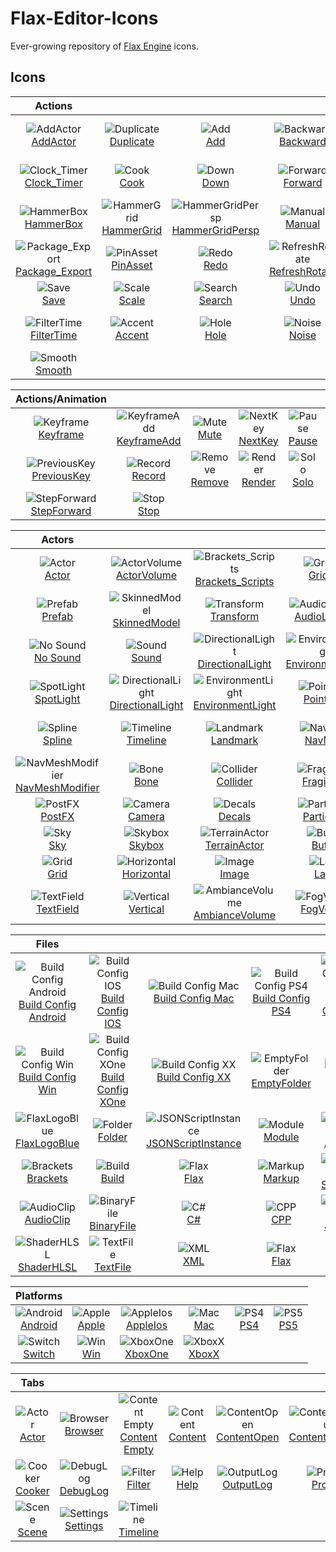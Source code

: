 # Flax-Editor-Icons

Ever-growing repository of [Flax Engine](https://github.com/FlaxEngine/FlaxEngine) icons.



## Icons

| Actions ||||||
|:---:|:---:|:---:|:---:|:---:|:---:|
| ![AddActor](./Icons/Actions/Action=AddActor.png)<br>[AddActor](./Icons/Actions/Action=AddActor.png) | ![Duplicate](./Icons/Actions/Action=Duplicate.png)<br>[Duplicate](./Icons/Actions/Action=Duplicate.png) | ![Add](./Icons/Actions/Generic=Add.png)<br>[Add](./Icons/Actions/Generic=Add.png) | ![Backward](./Icons/Actions/Generic=Backward.png)<br>[Backward](./Icons/Actions/Generic=Backward.png) | ![Brush](./Icons/Actions/Generic=Brush.png)<br>[Brush](./Icons/Actions/Generic=Brush.png) | ![Clock_Time](./Icons/Actions/Generic=Clock_Time.png)<br>[Clock_Time](./Icons/Actions/Generic=Clock_Time.png) |
| ![Clock_Timer](./Icons/Actions/Generic=Clock_Timer.png)<br>[Clock_Timer](./Icons/Actions/Generic=Clock_Timer.png) | ![Cook](./Icons/Actions/Generic=Cook.png)<br>[Cook](./Icons/Actions/Generic=Cook.png) | ![Down](./Icons/Actions/Generic=Down.png)<br>[Down](./Icons/Actions/Generic=Down.png) | ![Forward](./Icons/Actions/Generic=Forward.png)<br>[Forward](./Icons/Actions/Generic=Forward.png) | ![Grass_Instancing](./Icons/Actions/Generic=Grass_Instancing.png)<br>[Grass_Instancing](./Icons/Actions/Generic=Grass_Instancing.png) | ![Hammer](./Icons/Actions/Generic=Hammer.png)<br>[Hammer](./Icons/Actions/Generic=Hammer.png) |
| ![HammerBox](./Icons/Actions/Generic=HammerBox.png)<br>[HammerBox](./Icons/Actions/Generic=HammerBox.png) | ![HammerGrid](./Icons/Actions/Generic=HammerGrid.png)<br>[HammerGrid](./Icons/Actions/Generic=HammerGrid.png) | ![HammerGridPersp](./Icons/Actions/Generic=HammerGridPersp.png)<br>[HammerGridPersp](./Icons/Actions/Generic=HammerGridPersp.png) | ![Manual](./Icons/Actions/Generic=Manual.png)<br>[Manual](./Icons/Actions/Generic=Manual.png) | ![Move](./Icons/Actions/Generic=Move.png)<br>[Move](./Icons/Actions/Generic=Move.png) | ![OpenFolder](./Icons/Actions/Generic=OpenFolder.png)<br>[OpenFolder](./Icons/Actions/Generic=OpenFolder.png) |
| ![Package_Export](./Icons/Actions/Generic=Package_Export.png)<br>[Package_Export](./Icons/Actions/Generic=Package_Export.png) | ![PinAsset](./Icons/Actions/Generic=PinAsset.png)<br>[PinAsset](./Icons/Actions/Generic=PinAsset.png) | ![Redo](./Icons/Actions/Generic=Redo.png)<br>[Redo](./Icons/Actions/Generic=Redo.png) | ![RefreshRotate](./Icons/Actions/Generic=RefreshRotate.png)<br>[RefreshRotate](./Icons/Actions/Generic=RefreshRotate.png) | ![Remove](./Icons/Actions/Generic=Remove.png)<br>[Remove](./Icons/Actions/Generic=Remove.png) | ![Rotate2](./Icons/Actions/Generic=Rotate2.png)<br>[Rotate2](./Icons/Actions/Generic=Rotate2.png) |
| ![Save](./Icons/Actions/Generic=Save.png)<br>[Save](./Icons/Actions/Generic=Save.png) | ![Scale](./Icons/Actions/Generic=Scale.png)<br>[Scale](./Icons/Actions/Generic=Scale.png) | ![Search](./Icons/Actions/Generic=Search.png)<br>[Search](./Icons/Actions/Generic=Search.png) | ![Undo](./Icons/Actions/Generic=Undo.png)<br>[Undo](./Icons/Actions/Generic=Undo.png) | ![Up](./Icons/Actions/Generic=Up.png)<br>[Up](./Icons/Actions/Generic=Up.png) | ![Write](./Icons/Actions/Generic=Write.png)<br>[Write](./Icons/Actions/Generic=Write.png) |
| ![FilterTime](./Icons/Actions/Profiler=FilterTime.png)<br>[FilterTime](./Icons/Actions/Profiler=FilterTime.png) | ![Accent](./Icons/Actions/Terrain=Accent.png)<br>[Accent](./Icons/Actions/Terrain=Accent.png) | ![Hole](./Icons/Actions/Terrain=Hole.png)<br>[Hole](./Icons/Actions/Terrain=Hole.png) | ![Noise](./Icons/Actions/Terrain=Noise.png)<br>[Noise](./Icons/Actions/Terrain=Noise.png) | ![Sculpt](./Icons/Actions/Terrain=Sculpt.png)<br>[Sculpt](./Icons/Actions/Terrain=Sculpt.png) | ![SetHeight](./Icons/Actions/Terrain=SetHeight.png)<br>[SetHeight](./Icons/Actions/Terrain=SetHeight.png) |
| ![Smooth](./Icons/Actions/Terrain=Smooth.png)<br>[Smooth](./Icons/Actions/Terrain=Smooth.png) |   |   |   |   |   |

| Actions/Animation ||||||
|:---:|:---:|:---:|:---:|:---:|:---:|
| ![Keyframe](./Icons/Actions/Animation/Playback=Keyframe.png)<br>[Keyframe](./Icons/Actions/Animation/Playback=Keyframe.png) | ![KeyframeAdd](./Icons/Actions/Animation/Playback=KeyframeAdd.png)<br>[KeyframeAdd](./Icons/Actions/Animation/Playback=KeyframeAdd.png) | ![Mute](./Icons/Actions/Animation/Playback=Mute.png)<br>[Mute](./Icons/Actions/Animation/Playback=Mute.png) | ![NextKey](./Icons/Actions/Animation/Playback=NextKey.png)<br>[NextKey](./Icons/Actions/Animation/Playback=NextKey.png) | ![Pause](./Icons/Actions/Animation/Playback=Pause.png)<br>[Pause](./Icons/Actions/Animation/Playback=Pause.png) | ![Play](./Icons/Actions/Animation/Playback=Play.png)<br>[Play](./Icons/Actions/Animation/Playback=Play.png) |
| ![PreviousKey](./Icons/Actions/Animation/Playback=PreviousKey.png)<br>[PreviousKey](./Icons/Actions/Animation/Playback=PreviousKey.png) | ![Record](./Icons/Actions/Animation/Playback=Record.png)<br>[Record](./Icons/Actions/Animation/Playback=Record.png) | ![Remove](./Icons/Actions/Animation/Playback=Remove.png)<br>[Remove](./Icons/Actions/Animation/Playback=Remove.png) | ![Render](./Icons/Actions/Animation/Playback=Render.png)<br>[Render](./Icons/Actions/Animation/Playback=Render.png) | ![Solo](./Icons/Actions/Animation/Playback=Solo.png)<br>[Solo](./Icons/Actions/Animation/Playback=Solo.png) | ![StepBackward](./Icons/Actions/Animation/Playback=StepBackward.png)<br>[StepBackward](./Icons/Actions/Animation/Playback=StepBackward.png) |
| ![StepForward](./Icons/Actions/Animation/Playback=StepForward.png)<br>[StepForward](./Icons/Actions/Animation/Playback=StepForward.png) | ![Stop](./Icons/Actions/Animation/Playback=Stop.png)<br>[Stop](./Icons/Actions/Animation/Playback=Stop.png) |   |   |   |   |

| Actors ||||||
|:---:|:---:|:---:|:---:|:---:|:---:|
| ![Actor](./Icons/Actors/Actor=Actor.png)<br>[Actor](./Icons/Actors/Actor=Actor.png) | ![ActorVolume](./Icons/Actors/Actor=ActorVolume.png)<br>[ActorVolume](./Icons/Actors/Actor=ActorVolume.png) | ![Brackets_Scripts](./Icons/Actors/Actor=Brackets_Scripts.png)<br>[Brackets_Scripts](./Icons/Actors/Actor=Brackets_Scripts.png) | ![GridEnv](./Icons/Actors/Actor=GridEnv.png)<br>[GridEnv](./Icons/Actors/Actor=GridEnv.png) | ![GridEnvFlat](./Icons/Actors/Actor=GridEnvFlat.png)<br>[GridEnvFlat](./Icons/Actors/Actor=GridEnvFlat.png) | ![Model](./Icons/Actors/Actor=Model.png)<br>[Model](./Icons/Actors/Actor=Model.png) |
| ![Prefab](./Icons/Actors/Actor=Prefab.png)<br>[Prefab](./Icons/Actors/Actor=Prefab.png) | ![SkinnedModel](./Icons/Actors/Actor=SkinnedModel.png)<br>[SkinnedModel](./Icons/Actors/Actor=SkinnedModel.png) | ![Transform](./Icons/Actors/Actor=Transform.png)<br>[Transform](./Icons/Actors/Actor=Transform.png) | ![AudioListener](./Icons/Actors/Audio=AudioListener.png)<br>[AudioListener](./Icons/Actors/Audio=AudioListener.png) | ![AudioSource](./Icons/Actors/Audio=AudioSource.png)<br>[AudioSource](./Icons/Actors/Audio=AudioSource.png) | ![Listener](./Icons/Actors/Audio=Listener.png)<br>[Listener](./Icons/Actors/Audio=Listener.png) |
| ![No Sound](./Icons/Actors/Audio=No%20Sound.png)<br>[No Sound](./Icons/Actors/Audio=No%20Sound.png) | ![Sound](./Icons/Actors/Audio=Sound.png)<br>[Sound](./Icons/Actors/Audio=Sound.png) | ![DirectionalLight](./Icons/Actors/Lighting=DirectionalLight.png)<br>[DirectionalLight](./Icons/Actors/Lighting=DirectionalLight.png) | ![EnvironmentLight](./Icons/Actors/Lighting=EnvironmentLight.png)<br>[EnvironmentLight](./Icons/Actors/Lighting=EnvironmentLight.png) | ![PointLight](./Icons/Actors/Lighting=PointLight.png)<br>[PointLight](./Icons/Actors/Lighting=PointLight.png) | ![ReflectionProbe](./Icons/Actors/Lighting=ReflectionProbe.png)<br>[ReflectionProbe](./Icons/Actors/Lighting=ReflectionProbe.png) |
| ![SpotLight](./Icons/Actors/Lighting=SpotLight.png)<br>[SpotLight](./Icons/Actors/Lighting=SpotLight.png) | ![DirectionalLight](./Icons/Actors/Lighting_White=DirectionalLight.png)<br>[DirectionalLight](./Icons/Actors/Lighting_White=DirectionalLight.png) | ![EnvironmentLight](./Icons/Actors/Lighting_White=EnvironmentLight.png)<br>[EnvironmentLight](./Icons/Actors/Lighting_White=EnvironmentLight.png) | ![PointLight](./Icons/Actors/Lighting_White=PointLight.png)<br>[PointLight](./Icons/Actors/Lighting_White=PointLight.png) | ![SpotLight](./Icons/Actors/Lighting_White=SpotLight.png)<br>[SpotLight](./Icons/Actors/Lighting_White=SpotLight.png) | ![MovieReel](./Icons/Actors/Misc=MovieReel.png)<br>[MovieReel](./Icons/Actors/Misc=MovieReel.png) |
| ![Spline](./Icons/Actors/Misc=Spline.png)<br>[Spline](./Icons/Actors/Misc=Spline.png) | ![Timeline](./Icons/Actors/Misc=Timeline.png)<br>[Timeline](./Icons/Actors/Misc=Timeline.png) | ![Landmark](./Icons/Actors/Navigation=Landmark.png)<br>[Landmark](./Icons/Actors/Navigation=Landmark.png) | ![NavMesh](./Icons/Actors/Navigation=NavMesh.png)<br>[NavMesh](./Icons/Actors/Navigation=NavMesh.png) | ![NavMeshAgent](./Icons/Actors/Navigation=NavMeshAgent.png)<br>[NavMeshAgent](./Icons/Actors/Navigation=NavMeshAgent.png) | ![NavMeshLink](./Icons/Actors/Navigation=NavMeshLink.png)<br>[NavMeshLink](./Icons/Actors/Navigation=NavMeshLink.png) |
| ![NavMeshModifier](./Icons/Actors/Navigation=NavMeshModifier.png)<br>[NavMeshModifier](./Icons/Actors/Navigation=NavMeshModifier.png) | ![Bone](./Icons/Actors/Physics=Bone.png)<br>[Bone](./Icons/Actors/Physics=Bone.png) | ![Collider](./Icons/Actors/Physics=Collider.png)<br>[Collider](./Icons/Actors/Physics=Collider.png) | ![FragileBox](./Icons/Actors/Physics=FragileBox.png)<br>[FragileBox](./Icons/Actors/Physics=FragileBox.png) | ![FragileGlass](./Icons/Actors/Physics=FragileGlass.png)<br>[FragileGlass](./Icons/Actors/Physics=FragileGlass.png) | ![MeshCollider](./Icons/Actors/Physics=MeshCollider.png)<br>[MeshCollider](./Icons/Actors/Physics=MeshCollider.png) |
| ![PostFX](./Icons/Actors/Post=PostFX.png)<br>[PostFX](./Icons/Actors/Post=PostFX.png) | ![Camera](./Icons/Actors/Rendering=Camera.png)<br>[Camera](./Icons/Actors/Rendering=Camera.png) | ![Decals](./Icons/Actors/Rendering=Decals.png)<br>[Decals](./Icons/Actors/Rendering=Decals.png) | ![ParticleFX](./Icons/Actors/Rendering=ParticleFX.png)<br>[ParticleFX](./Icons/Actors/Rendering=ParticleFX.png) | ![VideoPlayer](./Icons/Actors/Rendering=VideoPlayer.png)<br>[VideoPlayer](./Icons/Actors/Rendering=VideoPlayer.png) | ![HeightFog](./Icons/Actors/Sky=HeightFog.png)<br>[HeightFog](./Icons/Actors/Sky=HeightFog.png) |
| ![Sky](./Icons/Actors/Sky=Sky.png)<br>[Sky](./Icons/Actors/Sky=Sky.png) | ![Skybox](./Icons/Actors/Sky=Skybox.png)<br>[Skybox](./Icons/Actors/Sky=Skybox.png) | ![TerrainActor](./Icons/Actors/Terrain=TerrainActor.png)<br>[TerrainActor](./Icons/Actors/Terrain=TerrainActor.png) | ![Button](./Icons/Actors/UI=Button.png)<br>[Button](./Icons/Actors/UI=Button.png) | ![Canvas](./Icons/Actors/UI=Canvas.png)<br>[Canvas](./Icons/Actors/UI=Canvas.png) | ![Dropdown](./Icons/Actors/UI=Dropdown.png)<br>[Dropdown](./Icons/Actors/UI=Dropdown.png) |
| ![Grid](./Icons/Actors/UI=Grid.png)<br>[Grid](./Icons/Actors/UI=Grid.png) | ![Horizontal](./Icons/Actors/UI=Horizontal.png)<br>[Horizontal](./Icons/Actors/UI=Horizontal.png) | ![Image](./Icons/Actors/UI=Image.png)<br>[Image](./Icons/Actors/UI=Image.png) | ![Label](./Icons/Actors/UI=Label.png)<br>[Label](./Icons/Actors/UI=Label.png) | ![ProgressBar](./Icons/Actors/UI=ProgressBar.png)<br>[ProgressBar](./Icons/Actors/UI=ProgressBar.png) | ![Slider](./Icons/Actors/UI=Slider.png)<br>[Slider](./Icons/Actors/UI=Slider.png) |
| ![TextField](./Icons/Actors/UI=TextField.png)<br>[TextField](./Icons/Actors/UI=TextField.png) | ![Vertical](./Icons/Actors/UI=Vertical.png)<br>[Vertical](./Icons/Actors/UI=Vertical.png) | ![AmbianceVolume](./Icons/Actors/Volume=AmbianceVolume.png)<br>[AmbianceVolume](./Icons/Actors/Volume=AmbianceVolume.png) | ![FogVolume](./Icons/Actors/Volume=FogVolume.png)<br>[FogVolume](./Icons/Actors/Volume=FogVolume.png) | ![PostFX](./Icons/Actors/Volume=PostFX.png)<br>[PostFX](./Icons/Actors/Volume=PostFX.png) | ![VolumeEmpty](./Icons/Actors/Volume=VolumeEmpty.png)<br>[VolumeEmpty](./Icons/Actors/Volume=VolumeEmpty.png) |

| Files ||||||
|:---:|:---:|:---:|:---:|:---:|:---:|
| ![Build Config Android](./Icons/Files/File_Build=Build%20Config%20Android.png)<br>[Build Config Android](./Icons/Files/File_Build=Build%20Config%20Android.png) | ![Build Config IOS](./Icons/Files/File_Build=Build%20Config%20IOS.png)<br>[Build Config IOS](./Icons/Files/File_Build=Build%20Config%20IOS.png) | ![Build Config Mac](./Icons/Files/File_Build=Build%20Config%20Mac.png)<br>[Build Config Mac](./Icons/Files/File_Build=Build%20Config%20Mac.png) | ![Build Config PS4](./Icons/Files/File_Build=Build%20Config%20PS4.png)<br>[Build Config PS4](./Icons/Files/File_Build=Build%20Config%20PS4.png) | ![Build Config PS5](./Icons/Files/File_Build=Build%20Config%20PS5.png)<br>[Build Config PS5](./Icons/Files/File_Build=Build%20Config%20PS5.png) | ![Build Config Switch](./Icons/Files/File_Build=Build%20Config%20Switch.png)<br>[Build Config Switch](./Icons/Files/File_Build=Build%20Config%20Switch.png) |
| ![Build Config Win](./Icons/Files/File_Build=Build%20Config%20Win.png)<br>[Build Config Win](./Icons/Files/File_Build=Build%20Config%20Win.png) | ![Build Config XOne](./Icons/Files/File_Build=Build%20Config%20XOne.png)<br>[Build Config XOne](./Icons/Files/File_Build=Build%20Config%20XOne.png) | ![Build Config XX](./Icons/Files/File_Build=Build%20Config%20XX.png)<br>[Build Config XX](./Icons/Files/File_Build=Build%20Config%20XX.png) | ![EmptyFolder](./Icons/Files/File_Container=EmptyFolder.png)<br>[EmptyFolder](./Icons/Files/File_Container=EmptyFolder.png) | ![File](./Icons/Files/File_Container=File.png)<br>[File](./Icons/Files/File_Container=File.png) | ![FlaxLogo](./Icons/Files/File_Container=FlaxLogo.png)<br>[FlaxLogo](./Icons/Files/File_Container=FlaxLogo.png) |
| ![FlaxLogoBlue](./Icons/Files/File_Container=FlaxLogoBlue.png)<br>[FlaxLogoBlue](./Icons/Files/File_Container=FlaxLogoBlue.png) | ![Folder](./Icons/Files/File_Container=Folder.png)<br>[Folder](./Icons/Files/File_Container=Folder.png) | ![JSONScriptInstance](./Icons/Files/File_Container=JSONScriptInstance.png)<br>[JSONScriptInstance](./Icons/Files/File_Container=JSONScriptInstance.png) | ![Module](./Icons/Files/File_Container=Module.png)<br>[Module](./Icons/Files/File_Container=Module.png) | ![Audio](./Icons/Files/File_Content=Audio.png)<br>[Audio](./Icons/Files/File_Content=Audio.png) | ![Bin](./Icons/Files/File_Content=Bin.png)<br>[Bin](./Icons/Files/File_Content=Bin.png) |
| ![Brackets](./Icons/Files/File_Content=Brackets.png)<br>[Brackets](./Icons/Files/File_Content=Brackets.png) | ![Build](./Icons/Files/File_Content=Build.png)<br>[Build](./Icons/Files/File_Content=Build.png) | ![Flax](./Icons/Files/File_Content=Flax.png)<br>[Flax](./Icons/Files/File_Content=Flax.png) | ![Markup](./Icons/Files/File_Content=Markup.png)<br>[Markup](./Icons/Files/File_Content=Markup.png) | ![Shader](./Icons/Files/File_Content=Shader.png)<br>[Shader](./Icons/Files/File_Content=Shader.png) | ![String](./Icons/Files/File_Content=String.png)<br>[String](./Icons/Files/File_Content=String.png) |
| ![AudioClip](./Icons/Files/File_DataType=AudioClip.png)<br>[AudioClip](./Icons/Files/File_DataType=AudioClip.png) | ![BinaryFile](./Icons/Files/File_DataType=BinaryFile.png)<br>[BinaryFile](./Icons/Files/File_DataType=BinaryFile.png) | ![C#](./Icons/Files/File_DataType=C#.png)<br>[C#](./Icons/Files/File_DataType=C#.png) | ![CPP](./Icons/Files/File_DataType=CPP.png)<br>[CPP](./Icons/Files/File_DataType=CPP.png) | ![JSON](./Icons/Files/File_DataType=JSON.png)<br>[JSON](./Icons/Files/File_DataType=JSON.png) | ![Markdown](./Icons/Files/File_DataType=Markdown.png)<br>[Markdown](./Icons/Files/File_DataType=Markdown.png) |
| ![ShaderHLSL](./Icons/Files/File_DataType=ShaderHLSL.png)<br>[ShaderHLSL](./Icons/Files/File_DataType=ShaderHLSL.png) | ![TextFile](./Icons/Files/File_DataType=TextFile.png)<br>[TextFile](./Icons/Files/File_DataType=TextFile.png) | ![XML](./Icons/Files/File_DataType=XML.png)<br>[XML](./Icons/Files/File_DataType=XML.png) | ![Flax](./Icons/Files/File_FlaxSetting=Flax.png)<br>[Flax](./Icons/Files/File_FlaxSetting=Flax.png) |   |   |

| Platforms ||||||
|:---:|:---:|:---:|:---:|:---:|:---:|
| ![Android](./Icons/Platforms/Platform=Android.png)<br>[Android](./Icons/Platforms/Platform=Android.png) | ![Apple](./Icons/Platforms/Platform=Apple.png)<br>[Apple](./Icons/Platforms/Platform=Apple.png) | ![AppleIos](./Icons/Platforms/Platform=AppleIos.png)<br>[AppleIos](./Icons/Platforms/Platform=AppleIos.png) | ![Mac](./Icons/Platforms/Platform=Mac.png)<br>[Mac](./Icons/Platforms/Platform=Mac.png) | ![PS4](./Icons/Platforms/Platform=PS4.png)<br>[PS4](./Icons/Platforms/Platform=PS4.png) | ![PS5](./Icons/Platforms/Platform=PS5.png)<br>[PS5](./Icons/Platforms/Platform=PS5.png) |
| ![Switch](./Icons/Platforms/Platform=Switch.png)<br>[Switch](./Icons/Platforms/Platform=Switch.png) | ![Win](./Icons/Platforms/Platform=Win.png)<br>[Win](./Icons/Platforms/Platform=Win.png) | ![XboxOne](./Icons/Platforms/Platform=XboxOne.png)<br>[XboxOne](./Icons/Platforms/Platform=XboxOne.png) | ![XboxX](./Icons/Platforms/Platform=XboxX.png)<br>[XboxX](./Icons/Platforms/Platform=XboxX.png) |   |   |

| Tabs ||||||
|:---:|:---:|:---:|:---:|:---:|:---:|
| ![Actor](./Icons/Tabs/General=Actor.png)<br>[Actor](./Icons/Tabs/General=Actor.png) | ![Browser](./Icons/Tabs/General=Browser.png)<br>[Browser](./Icons/Tabs/General=Browser.png) | ![Content Empty](./Icons/Tabs/General=Content%20Empty.png)<br>[Content Empty](./Icons/Tabs/General=Content%20Empty.png) | ![Content](./Icons/Tabs/General=Content.png)<br>[Content](./Icons/Tabs/General=Content.png) | ![ContentOpen](./Icons/Tabs/General=ContentOpen.png)<br>[ContentOpen](./Icons/Tabs/General=ContentOpen.png) | ![ContentOpenFull](./Icons/Tabs/General=ContentOpenFull.png)<br>[ContentOpenFull](./Icons/Tabs/General=ContentOpenFull.png) |
| ![Cooker](./Icons/Tabs/General=Cooker.png)<br>[Cooker](./Icons/Tabs/General=Cooker.png) | ![DebugLog](./Icons/Tabs/General=DebugLog.png)<br>[DebugLog](./Icons/Tabs/General=DebugLog.png) | ![Filter](./Icons/Tabs/General=Filter.png)<br>[Filter](./Icons/Tabs/General=Filter.png) | ![Help](./Icons/Tabs/General=Help.png)<br>[Help](./Icons/Tabs/General=Help.png) | ![OutputLog](./Icons/Tabs/General=OutputLog.png)<br>[OutputLog](./Icons/Tabs/General=OutputLog.png) | ![Profiler](./Icons/Tabs/General=Profiler.png)<br>[Profiler](./Icons/Tabs/General=Profiler.png) |
| ![Scene](./Icons/Tabs/General=Scene.png)<br>[Scene](./Icons/Tabs/General=Scene.png) | ![Settings](./Icons/Tabs/General=Settings.png)<br>[Settings](./Icons/Tabs/General=Settings.png) | ![Timeline](./Icons/Tabs/General=Timeline.png)<br>[Timeline](./Icons/Tabs/General=Timeline.png) |   |   |   |


